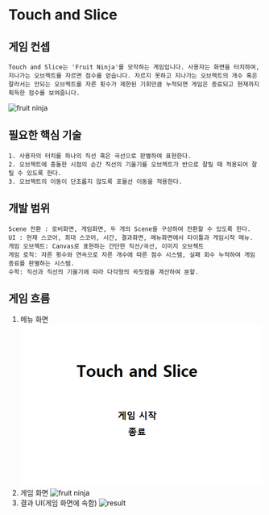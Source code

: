 # Touch and Slice

## 게임 컨셉
```
Touch and Slice는 'Fruit Ninja'를 모작하는 게임입니다. 사용자는 화면을 터치하여, 지나가는 오브젝트를 자르면 점수를 얻습니다. 자르지 못하고 지나가는 오브젝트의 개수 혹은 잘라서는 안되는 오브젝트를 자른 횟수가 제한된 기회만큼 누적되면 게임은 종료되고 현재까지 획득한 점수를 보여줍니다.
```
![fruit ninja](https://www.windowscentral.com/sites/wpcentral.com/files/styles/large/public/postimages/5516/FruitNinja.jpg)

## 필요한 핵심 기술
```
1. 사용자의 터치를 하나의 직선 혹은 곡선으로 판별하여 표현한다.
2. 오브젝트에 충돌한 시점의 순간 직선의 기울기를 오브젝트가 반으로 잘릴 때 적용되어 잘릴 수 있도록 한다.
3. 오브젝트의 이동이 단조롭지 않도록 포물선 이동을 적용한다.
```

## 개발 범위
```
Scene 전환 : 로비화면, 게임화면, 두 개의 Scene을 구성하여 전환할 수 있도록 한다.
UI : 현재 스코어, 최대 스코어, 시간, 결과화면, 메뉴화면에서 타이틀과 게임시작 메뉴.
게임 오브젝트: Canvas로 표현하는 간단한 직선/곡선, 이미지 오브젝트
게임 로직: 자른 횟수와 연속으로 자른 개수에 따른 점수 시스템, 실패 회수 누적하여 게임 종료를 판별하는 시스템.
수학: 직선과 직선의 기울기에 따라 다각형의 꼭짓점을 계산하여 분할.
```

## 게임 흐름
1. 메뉴 화면
![menu](../image/menu.png)
2. 게임 화면
![fruit ninja](https://www.windowscentral.com/sites/wpcentral.com/files/styles/large/public/postimages/5516/FruitNinja.jpg)
3. 결과 UI(게임 화면에 속함)
![result](https://appsgag.com/screenshots/1604218993.fruitninja-apk-install.jpg)